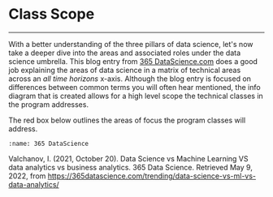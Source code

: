 <!-- #region -->
# Class Scope
---

With a better understanding of the three pillars of data science, let's now take a deeper dive into the areas  and associated roles under the data science umbrella. This blog entry from [365 DataScience.com](https://365datascience.com/trending/data-science-vs-ml-vs-data-analytics/) does a  good job explaining the areas of data science in a matrix of technical areas across an *all time horizons* x-axis. Although the blog entry is focused on differences between common terms you will often hear mentioned, the info diagram that is created allows for a high level scope the technical classes  in the program addresses.  

The red box below outlines the areas of focus the program classes will address.  

<!-- #endregion -->

``` {figure} ./images/365DataScience.png
:name: 365 DataScience
```

<!-- #region -->
  
Valchanov, I. (2021, October 20). Data Science vs Machine Learning VS data analytics vs business analytics. 365 Data Science. Retrieved May 9, 2022, from https://365datascience.com/trending/data-science-vs-ml-vs-data-analytics/  




